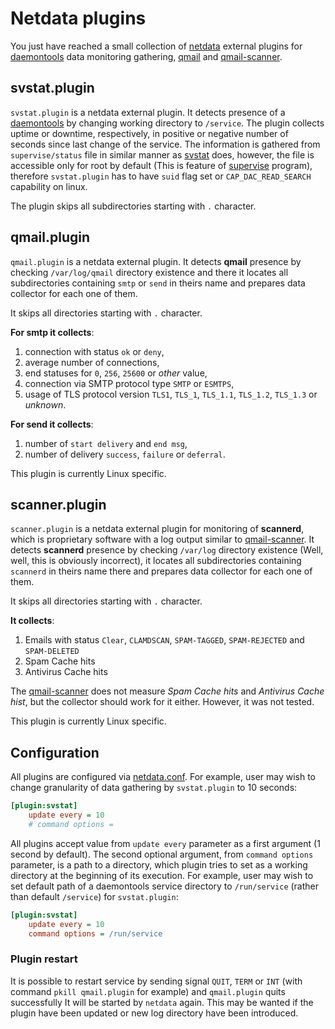 # Netdata plugins

You just have reached a small collection of [netdata](https://github.com/netdata/netdata) external plugins for [daemontools](http://cr.yp.to/daemontools.html) data monitoring gathering, [qmail](http://cr.yp.to/qmail.html) and [qmail-scanner](http://toribio.apollinare.org/qmail-scanner/).

## svstat.plugin

`svstat.plugin` is a netdata external plugin. It detects presence of a [daemontools](http://cr.yp.to/daemontools.html) by changing working directory to `/service`. The plugin collects uptime or downtime, respectively, in positive or negative number of seconds since last change of the service. The information is gathered from `supervise/status` file in similar manner as [svstat](http://cr.yp.to/daemontools/svstat.html) does, however, the file is accessible only for root by default (This is feature of [supervise](http://cr.yp.to/daemontools/supervise.html) program), therefore `svstat.plugin` has to have `suid` flag set or `CAP_DAC_READ_SEARCH` capability on linux.

The plugin skips all subdirectories starting with `.` character.

## qmail.plugin

`qmail.plugin` is a netdata external plugin. It detects **qmail** presence by checking `/var/log/qmail` directory existence and there it locates all subdirectories containing `smtp` or `send` in theirs name and prepares data collector for each one of them.

It skips all directories starting with `.` character.

**For smtp it collects**:

1. connection with status `ok` or `deny`,
2. average number of connections,
3. end statuses for `0`, `256`, `25600` or *other* value,
4. connection via SMTP protocol type `SMTP` or `ESMTPS`,
5. usage of TLS protocol version `TLS1`, `TLS_1`, `TLS_1.1`, `TLS_1.2`, `TLS_1.3` or *unknown*.

**For send it collects**:

1. number of `start delivery` and `end msg`,
2. number of delivery `success`, `failure` or `deferral`.

This plugin is currently Linux specific.

## scanner.plugin

`scanner.plugin` is a netdata external plugin for monitoring of **scannerd**, which is proprietary software with a log output similar to [qmail-scanner](http://toribio.apollinare.org/qmail-scanner/). It detects **scannerd** presence by checking `/var/log` directory existence (Well, well, this is obviously incorrect), it locates all subdirectories containing `scannerd` in theirs name there and prepares data collector for each one of them.

It skips all directories starting with `.` character.

**It collects**:

1. Emails with status `Clear`, `CLAMDSCAN`, `SPAM-TAGGED`, `SPAM-REJECTED` and `SPAM-DELETED`
2. Spam Cache hits
3. Antivirus Cache hits

The [qmail-scanner](http://toribio.apollinare.org/qmail-scanner/) does not measure _Spam Cache hits_ and _Antivirus Cache hist_, but the collector should work for it either. However, it was not tested.

This plugin is currently Linux specific.

## Configuration

All plugins are configured via [netdata.conf](https://github.com/netdata/netdata/tree/master/collectors/plugins.d#configuration). For example, user may wish to change granularity of data gathering by `svstat.plugin` to 10 seconds:

```cfg
[plugin:svstat]
	update every = 10
	# command options =
```

All plugins accept value from `update every` parameter as a first argument (1 second by default). The second optional argument, from `command options` parameter, is a path to a directory, which plugin tries to set as a working directory at the beginning of its execution. For example, user may wish to set default path of a daemontools service directory to `/run/service` (rather than default `/service`) for `svstat.plugin`:

```cfg
[plugin:svstat]
	update every = 10
	command options = /run/service
```

### Plugin restart

It is possible to restart service by sending signal `QUIT`, `TERM` or `INT` (with command `pkill qmail.plugin` for example) and `qmail.plugin` quits successfully
It will be started by `netdata` again.
This may be wanted if the plugin have been updated or new log directory have been introduced.
